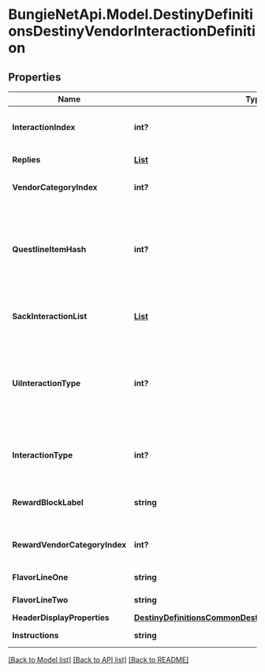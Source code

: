 # BungieNetApi.Model.DestinyDefinitionsDestinyVendorInteractionDefinition
## Properties

Name | Type | Description | Notes
------------ | ------------- | ------------- | -------------
**InteractionIndex** | **int?** | The position of this interaction in its parent array. Note that this is NOT content agnostic, and should not be used as such. | [optional] 
**Replies** | [**List<DestinyDefinitionsDestinyVendorInteractionReplyDefinition>**](DestinyDefinitionsDestinyVendorInteractionReplyDefinition.md) | The potential replies that the user can make to the interaction. | [optional] 
**VendorCategoryIndex** | **int?** | If &gt;&#x3D; 0, this is the category of sale items to show along with this interaction dialog. | [optional] 
**QuestlineItemHash** | **int?** | If this interaction dialog is about a quest, this is the questline related to the interaction. You can use this to show the quest overview, or even the character&#39;s status with the quest if you use it to find the character&#39;s current Quest Step by checking their inventory against this questlineItemHash&#39;s DestinyInventoryItemDefinition.setData. | [optional] 
**SackInteractionList** | [**List<DestinyDefinitionsDestinyVendorInteractionSackEntryDefinition>**](DestinyDefinitionsDestinyVendorInteractionSackEntryDefinition.md) | If this interaction is meant to show you sacks, this is the list of types of sacks to be shown. If empty, the interaction is not meant to show sacks. | [optional] 
**UiInteractionType** | **int?** | A UI hint for the behavior of the interaction screen. This is useful to determine what type of interaction is occurring, such as a prompt to receive a rank up reward or a prompt to choose a reward for completing a quest. The hash isn&#39;t as useful as the Enum in retrospect, well what can you do. Try using interactionType instead. | [optional] 
**InteractionType** | **int?** | The enumerated version of the possible UI hints for vendor interactions, which is a little easier to grok than the hash found in uiInteractionType. | [optional] 
**RewardBlockLabel** | **string** | If this interaction is displaying rewards, this is the text to use for the header of the reward-displaying section of the interaction. | [optional] 
**RewardVendorCategoryIndex** | **int?** | If the vendor&#39;s reward list is sourced from one of his categories, this is the index into the category array of items to show. | [optional] 
**FlavorLineOne** | **string** | If the vendor interaction has flavor text, this is some of it. | [optional] 
**FlavorLineTwo** | **string** | If the vendor interaction has flavor text, this is the rest of it. | [optional] 
**HeaderDisplayProperties** | [**DestinyDefinitionsCommonDestinyDisplayPropertiesDefinition**](DestinyDefinitionsCommonDestinyDisplayPropertiesDefinition.md) | The header for the interaction dialog. | [optional] 
**Instructions** | **string** | The localized text telling the player what to do when they see this dialog. | [optional] 

[[Back to Model list]](../README.md#documentation-for-models) [[Back to API list]](../README.md#documentation-for-api-endpoints) [[Back to README]](../README.md)

